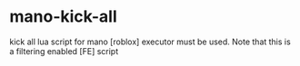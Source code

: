 # mano-kick-all
kick all lua script for mano [roblox] executor must be used. Note that this is a filtering enabled [FE] script
